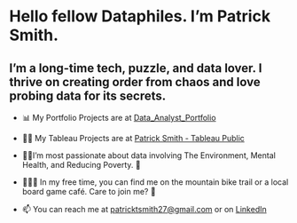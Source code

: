 # Hello fellow Dataphiles.  I’m Patrick Smith.
## I’m a long-time tech, puzzle, and data lover. I thrive on creating order from chaos and love probing data for its secrets. 

- 📊 My Portfolio Projects are at [Data_Analyst_Portfolio]( https://github.com/PatrickTSmith/Data_Analyst_Portfolio) 
- 👨‍💻 My Tableau Projects are at [Patrick Smith - Tableau Public]( https://public.tableau.com/app/profile/patrick.smith1704)
- 🌲🌄I’m most passionate about data involving The Environment, Mental Health, and Reducing Poverty. 🧠
- 🚵🏻‍♂️ In my free time, you can find me on the mountain bike trail or a local board game café.  Care to join me? 🎲

- 📫 You can reach me at patricktsmith27@gmail.com or on [LinkedIn](https://www.linkedin.com/in/patrick-t-smith-data-analyst/)
